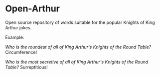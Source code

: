 # Open-Arthur
Open source repository of words suitable for the popular Knights of King Arthur jokes.

Example:

*Who is the roundest of all of King Arthur's Knights of the Round Table?*
Circumference!

*Who is the most secretive of all of King Arthur's Knights of the Round Table?*
Surreptitious!
